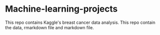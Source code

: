 # Machine-learning-projects

This repo contains Kaggle's breast cancer data analysis.
This repo contain the data, rmarkdown file and markdown file.
